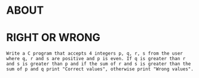 # ABOUT

# RIGHT OR WRONG

    Write a C program that accepts 4 integers p, q, r, s from the user where q, r and s are positive and p is even. If q is greater than r and s is greater than p and if the sum of r and s is greater than the sum of p and q print "Correct values", otherwise print "Wrong values".